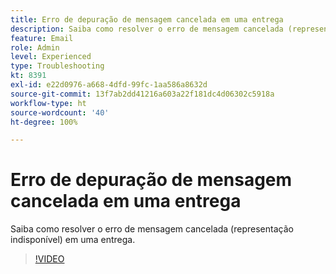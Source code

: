 ```yaml
---
title: Erro de depuração de mensagem cancelada em uma entrega
description: Saiba como resolver o erro de mensagem cancelada (representação indisponível) em uma entrega.
feature: Email
role: Admin
level: Experienced
type: Troubleshooting
kt: 8391
exl-id: e22d0976-a668-4dfd-99fc-1aa586a8632d
source-git-commit: 13f7ab2dd41216a603a22f181dc4d06302c5918a
workflow-type: ht
source-wordcount: '40'
ht-degree: 100%

---
```


# Erro de depuração de mensagem cancelada em uma entrega

Saiba como resolver o erro de mensagem cancelada (representação indisponível) em uma entrega.

>[!VIDEO](https://video.tv.adobe.com/v/335895?quality=12&learn=on)

